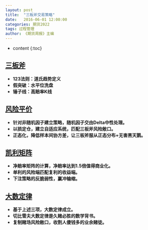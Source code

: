 ```yaml
---
layout: post
title:  "三板斧交易策略"
date:   2016-06-01 12:00:00
categories: 期货2022
tags: 过程管理
author: 《期货周报》主编
---
```


* content
{:toc}

## [三板斧](https://www.learntotradethemarket.com/)
* **123法则：道氏趋势定义**
* **假突破：水平位洗盘**
* **锤子线：高赔率K线**

## [风险平价](https://www.doc88.com/p-9939341347196.html?s=rel&id=3)
   * **针对非随机因子建立策略，随机因子交由Delta中性处理。** 
   * **以损定仓，建立自适应系统，匹配三板斧风险敞口。**
   * **正态化，降低样本间协方差，让三板斧服从正态分布+无害黑天鹅。** 
 
## [凯利矩阵](https://www.doc88.com/p-200931815865.html?s=rel&id=6)
   * **净赔率矩阵的计算，净赔率达到1.5倍值得商业化。** 
   * **单利的风险端匹配复利的收益端。** 
   * **下注策略的反脆弱性，赢冲输缩。** 
   
## [大数定律](https://www.doc88.com/p-781928029247.html?s=rel&id=2)
   * **基于上述三项，大数定律成立。** 
   * **切比雪夫大数定律是久赌必胜的数学背书。** 
   * **复制赌场风险敞口，收割人傻钱多的业余赌徒。** 
